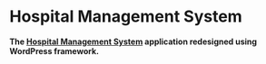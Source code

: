 # Hospital Management System
**The [Hospital Management System](https://github.com/pratik-bhudke/Hospital_Management_System) application redesigned using WordPress framework.**
